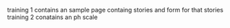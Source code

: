 training 1 contains an sample page containg stories and form for that stories
training 2 conatains an ph scale
